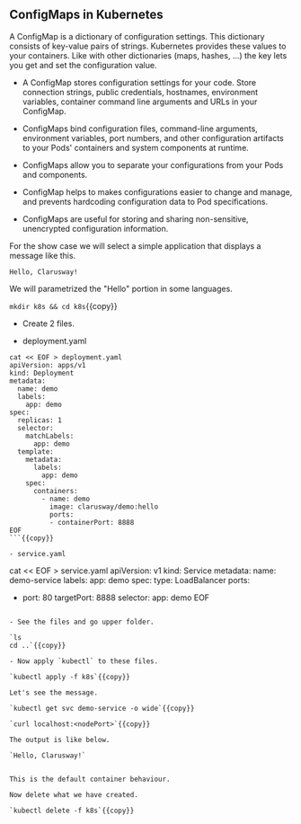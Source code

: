 ## ConfigMaps in Kubernetes

A ConfigMap is a dictionary of configuration settings. This dictionary consists of key-value pairs of strings. Kubernetes provides these values to your containers. Like with other dictionaries (maps, hashes, ...) the key lets you get and set the configuration value.

- A ConfigMap stores configuration settings for your code. Store connection strings, public credentials, hostnames, environment variables, container command line arguments and URLs in your ConfigMap.

- ConfigMaps bind configuration files, command-line arguments, environment variables, port numbers, and other configuration artifacts to your Pods' containers and system components at runtime.

- ConfigMaps allow you to separate your configurations from your Pods and components. 

- ConfigMap helps to makes configurations easier to change and manage, and prevents hardcoding configuration data to Pod specifications.

- ConfigMaps are useful for storing and sharing non-sensitive, unencrypted configuration information.

For the show case we will select a simple application that displays a message like this.

```text
Hello, Clarusway!
```

We will parametrized the "Hello" portion in some languages.

`mkdir k8s && cd k8s`{{copy}}

- Create 2 files.

- deployment.yaml

```
cat << EOF > deployment.yaml
apiVersion: apps/v1
kind: Deployment
metadata:
  name: demo
  labels:
    app: demo
spec:
  replicas: 1
  selector:
    matchLabels:
      app: demo
  template:
    metadata:
      labels:
        app: demo
    spec:
      containers:
        - name: demo
          image: clarusway/demo:hello
          ports:
          - containerPort: 8888
EOF
```{{copy}}

- service.yaml

```
cat << EOF > service.yaml
apiVersion: v1
kind: Service
metadata:
  name: demo-service
  labels:
    app: demo
spec:
  type: LoadBalancer
  ports:
  - port: 80
    targetPort: 8888
  selector:
    app: demo
EOF
```{{copy}}

- See the files and go upper folder.

`ls
cd ..`{{copy}}

- Now apply `kubectl` to these files.

`kubectl apply -f k8s`{{copy}}

Let's see the message.

`kubectl get svc demo-service -o wide`{{copy}}

`curl localhost:<nodePort>`{{copy}}

The output is like below.

`Hello, Clarusway!`


This is the default container behaviour.

Now delete what we have created.

`kubectl delete -f k8s`{{copy}}